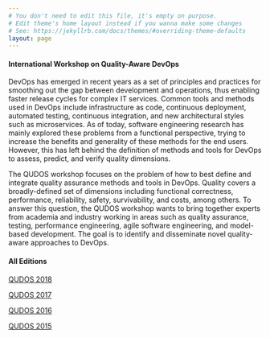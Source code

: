 ```yaml
---
# You don't need to edit this file, it's empty on purpose.
# Edit theme's home layout instead if you wanna make some changes
# See: https://jekyllrb.com/docs/themes/#overriding-theme-defaults
layout: page
---
```


#### International Workshop on Quality-Aware DevOps

DevOps has emerged in recent years as a set of principles and practices for smoothing out the gap between development and operations, thus enabling faster release cycles for complex IT services. Common tools and methods used in DevOps include infrastructure as code, continuous deployment, automated testing, continuous integration, and new architectural styles such as microservices.  As of today, software engineering research has mainly explored these problems from a functional perspective, trying to increase the benefits and generality of these methods for the end users. However, this has left behind the definition of methods and tools for DevOps to assess, predict, and verify quality dimensions.

The QUDOS workshop focuses on the problem of how to best define and integrate quality assurance methods and tools in DevOps. Quality covers a broadly-defined set of dimensions including functional correctness, performance, reliability, safety, survivability, and costs, among others. To answer this question, the QUDOS workshop wants to bring together experts from academia and industry working in areas such as quality assurance, testing, performance engineering, agile software engineering, and model-based development. The goal is to identify and disseminate novel quality-aware approaches to DevOps.

#### All Editions

[QUDOS 2018](http://2018)

[QUDOS 2017](http://2017)

[QUDOS 2016](http://2016)

[QUDOS 2015](http://2015)
